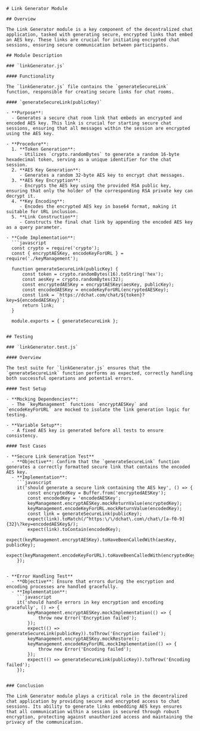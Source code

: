 ```
# Link Generator Module

## Overview

The Link Generator module is a key component of the decentralized chat application, tasked with generating secure, encrypted links that embed an AES key. These links are crucial for initiating encrypted chat sessions, ensuring secure communication between participants.

## Module Description

### `linkGenerator.js`

#### Functionality

The `linkGenerator.js` file contains the `generateSecureLink` function, responsible for creating secure links for chat rooms.

#### `generateSecureLink(publicKey)`

- **Purpose**: 
  - Generates a secure chat room link that embeds an encrypted and encoded AES key. This link is crucial for starting secure chat sessions, ensuring that all messages within the session are encrypted using the AES key.
  
- **Procedure**:
  1. **Token Generation**: 
     - Utilizes `crypto.randomBytes` to generate a random 16-byte hexadecimal token, serving as a unique identifier for the chat session.
  2. **AES Key Generation**: 
     - Generates a random 32-byte AES key to encrypt chat messages.
  3. **AES Key Encryption**: 
     - Encrypts the AES key using the provided RSA public key, ensuring that only the holder of the corresponding RSA private key can decrypt it.
  4. **Key Encoding**: 
     - Encodes the encrypted AES key in base64 format, making it suitable for URL inclusion.
  5. **Link Construction**: 
     - Constructs the final chat link by appending the encoded AES key as a query parameter.

- **Code Implementation**:
  ```javascript
  const crypto = require('crypto');
  const { encryptAESKey, encodeKeyForURL } = require('./keyManagement');

  function generateSecureLink(publicKey) {
      const token = crypto.randomBytes(16).toString('hex');
      const aesKey = crypto.randomBytes(32);
      const encryptedAESKey = encryptAESKey(aesKey, publicKey);
      const encodedAESKey = encodeKeyForURL(encryptedAESKey);
      const link = `https://dchat.com/chat/${token}?key=${encodedAESKey}`;
      return link;
  }

  module.exports = { generateSecureLink };


## Testing

### `linkGenerator.test.js`

#### Overview

The test suite for `linkGenerator.js` ensures that the `generateSecureLink` function performs as expected, correctly handling both successful operations and potential errors.

#### Test Setup

- **Mocking Dependencies**: 
  - The `keyManagement` functions `encryptAESKey` and `encodeKeyForURL` are mocked to isolate the link generation logic for testing.

- **Variable Setup**: 
  - A fixed AES key is generated before all tests to ensure consistency.

#### Test Cases

- **Secure Link Generation Test**
  - **Objective**: Confirm that the `generateSecureLink` function generates a correctly formatted secure link that contains the encoded AES key.
  - **Implementation**:
    ```javascript
    it('should generate a secure link containing the AES key', () => {
        const encryptedKey = Buffer.from('encryptedAESKey');
        const encodedKey = 'encodedAESKey';
        keyManagement.encryptAESKey.mockReturnValue(encryptedKey);
        keyManagement.encodeKeyForURL.mockReturnValue(encodedKey);
        const link = generateSecureLink(publicKey);
        expect(link).toMatch(/^https:\/\/dchat\.com\/chat\/[a-f0-9]{32}\?key=encodedAESKey$/);
        expect(link).toContain(encodedKey);
        expect(keyManagement.encryptAESKey).toHaveBeenCalledWith(aesKey, publicKey);
        expect(keyManagement.encodeKeyForURL).toHaveBeenCalledWith(encryptedKey);
    });
   

- **Error Handling Test**
  - **Objective**: Ensure that errors during the encryption and encoding processes are handled gracefully.
  - **Implementation**:
    ```javascript
    it('should handle errors in key encryption and encoding gracefully', () => {
        keyManagement.encryptAESKey.mockImplementation(() => {
            throw new Error('Encryption failed');
        });
        expect(() => generateSecureLink(publicKey)).toThrow('Encryption failed');
        keyManagement.encryptAESKey.mockRestore();
        keyManagement.encodeKeyForURL.mockImplementation(() => {
            throw new Error('Encoding failed');
        });
        expect(() => generateSecureLink(publicKey)).toThrow('Encoding failed');
    });


### Conclusion

The Link Generator module plays a critical role in the decentralized chat application by providing secure and encrypted access to chat sessions. Its ability to generate links embedding AES keys ensures that all communication within a session is secured through robust encryption, protecting against unauthorized access and maintaining the privacy of the communication.
```
